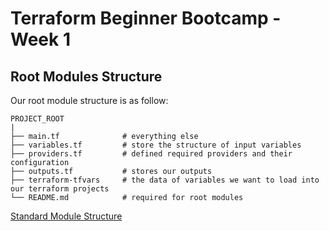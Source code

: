 # Terraform Beginner Bootcamp - Week 1

## Root Modules Structure

Our root module structure is as follow:

```
PROJECT_ROOT
|
├── main.tf              # everything else
├── variables.tf         # store the structure of input variables
├── providers.tf         # defined required providers and their configuration
├── outputs.tf           # stores our outputs
├── terraform-tfvars     # the data of variables we want to load into our terraform projects
└── README.md            # required for root modules
```

[Standard Module Structure](https://developer.hashicorp.com/terraform/language/modules/develop/structure)
